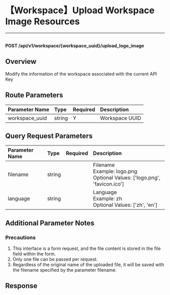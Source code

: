 # 【Workspace】Upload Workspace Image Resources

---

<br />**POST /api/v1/workspace/\{workspace_uuid\}/upload_logo_image**

## Overview
Modify the information of the workspace associated with the current API Key


## Route Parameters

| Parameter Name        | Type     | Required | Description              |
|:-------------------|:-------|:-----|:----------------|
| workspace_uuid | string | Y | Workspace UUID<br> |


## Query Request Parameters

| Parameter Name        | Type     | Required | Description              |
|:-------------------|:-------|:-----|:----------------|
| filename | string |  | Filename<br>Example: logo.png <br>Optional Values: ['logo.png', 'favicon.ico'] <br> |
| language | string |  | Language<br>Example: zh <br>Optional Values: ['zh', 'en'] <br> |

## Additional Parameter Notes

### Precautions
1. This interface is a form request, and the file content is stored in the file field within the form.
2. Only one file can be passed per request.
3. Regardless of the original name of the uploaded file, it will be saved with the filename specified by the parameter filename.


## Response
```shell
 
```